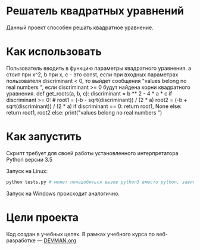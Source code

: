 # Решатель квадратных уравнений

Данный проект способен решать квадратное уравнение.

# Как использовать

Пользователь вводить в функцию параметры квадратного уравнения. а стоит при х^2, b при x, c - это const, если при входных параметрах пользователя discriminant < 0, то выйдет сообщения "values belong no real numbers ", если discriminant >= 0 будут найдена корни квадратного уравнения.
 def get_roots(a, b, c):
    discriminant = b ** 2 - 4 * a * c 
    if discriminant >= 0: #
        root1 = (-b - sqrt(discriminant)) / (2 * a)
        root2 = (-b + sqrt(discriminant)) / (2 * a)
        if discriminant == 0:
            return root1, None
        else:
            return root1, root2
    else:
        print("values belong no real numbers ")


# Как запустить

Скрипт требует для своей работы установленного интерпретатора Python версии 3.5

Запуск на Linux:

```bash
python tests.py # может понадобиться вызов python3 вместо python, зависит от настроек операционной системы
```

Запуск на Windows происходит аналогично.

# Цели проекта

Код создан в учебных целях. В рамках учебного курса по веб-разработке ― [DEVMAN.org](https://devman.org)
